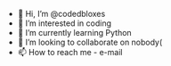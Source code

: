- 👋 Hi, I’m @codedbloxes
- 👀 I’m interested in coding
- 🌱 I’m currently learning Python
- 💞️ I’m looking to collaborate on nobody(
- 📫 How to reach me - e-mail

<!---
codedbloxes/codedbloxes is a ✨ special ✨ repository because its `README.md` (this file) appears on your GitHub profile.
You can click the Preview link to take a look at your changes.
--->
